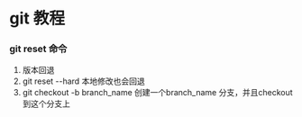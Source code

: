 # git 教程

### git reset 命令
1. 版本回退
2. git reset --hard  本地修改也会回退
3. git checkout -b branch_name 创建一个branch_name 分支，并且checkout到这个分支上
